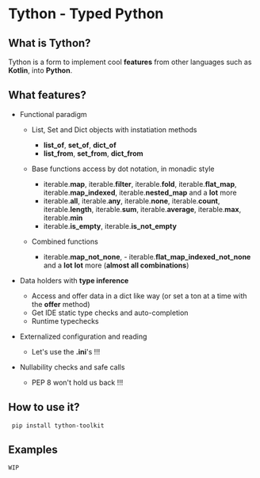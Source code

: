 # Tython - Typed Python

## What is Tython?

Tython is a form to implement cool **features** from other languages such as **Kotlin**, into **Python**.

## What features?

- Functional paradigm
  - List, Set and Dict objects with instatiation methods
    - **list_of**, **set_of**, **dict_of**
    - **list_from**, **set_from**, **dict_from**
  - Base functions access by dot notation, in monadic style
    - iterable.**map**, iterable.**filter**, iterable.**fold**, iterable.**flat_map**, iterable.**map_indexed**, iterable.**nested_map** and a **lot** more
    - iterable.**all**, iterable.**any**, iterable.**none**, iterable.**count**, iterable.**length**, iterable.**sum**, iterable.**average**, iterable.**max**, iterable.**min**
    - iterable.**is_empty**, iterable.**is_not_empty**
  
  - Combined functions
    - iterable.**map_not_none**, - iterable.**flat_map_indexed_not_none** and a **lot** **lot** more (**almost all combinations**)

- Data holders with **type inference**
  - Access and offer data in a dict like way (or set a ton at a time with the **offer** method)
  - Get IDE static type checks and auto-completion
  - Runtime typechecks
- Externalized configuration and reading
  - Let's use the **.ini**'s !!!
- Nullability checks and safe calls
  - PEP 8 won't hold us back !!!

## How to use it?
     pip install tython-toolkit

## Examples

    WIP